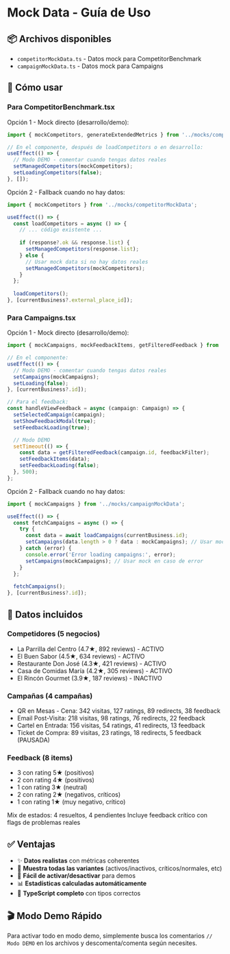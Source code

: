 # Mock Data - Guía de Uso

## 📦 Archivos disponibles

- `competitorMockData.ts` - Datos mock para CompetitorBenchmark
- `campaignMockData.ts` - Datos mock para Campaigns

## 🚀 Cómo usar

### Para CompetitorBenchmark.tsx

Opción 1 - Mock directo (desarrollo/demo):

```typescript
import { mockCompetitors, generateExtendedMetrics } from '../mocks/competitorMockData';

// En el componente, después de loadCompetitors o en desarrollo:
useEffect(() => {
  // Modo DEMO - comentar cuando tengas datos reales
  setManagedCompetitors(mockCompetitors);
  setLoadingCompetitors(false);
}, []);
```

Opción 2 - Fallback cuando no hay datos:

```typescript
import { mockCompetitors } from '../mocks/competitorMockData';

useEffect(() => {
  const loadCompetitors = async () => {
    // ... código existente ...
    
    if (response?.ok && response.list) {
      setManagedCompetitors(response.list);
    } else {
      // Usar mock data si no hay datos reales
      setManagedCompetitors(mockCompetitors);
    }
  };
  
  loadCompetitors();
}, [currentBusiness?.external_place_id]);
```

### Para Campaigns.tsx

Opción 1 - Mock directo (desarrollo/demo):

```typescript
import { mockCampaigns, mockFeedbackItems, getFilteredFeedback } from '../mocks/campaignMockData';

// En el componente:
useEffect(() => {
  // Modo DEMO - comentar cuando tengas datos reales
  setCampaigns(mockCampaigns);
  setLoading(false);
}, [currentBusiness?.id]);

// Para el feedback:
const handleViewFeedback = async (campaign: Campaign) => {
  setSelectedCampaign(campaign);
  setShowFeedbackModal(true);
  setFeedbackLoading(true);

  // Modo DEMO
  setTimeout(() => {
    const data = getFilteredFeedback(campaign.id, feedbackFilter);
    setFeedbackItems(data);
    setFeedbackLoading(false);
  }, 500);
};
```

Opción 2 - Fallback cuando no hay datos:

```typescript
import { mockCampaigns } from '../mocks/campaignMockData';

useEffect(() => {
  const fetchCampaigns = async () => {
    try {
      const data = await loadCampaigns(currentBusiness.id);
      setCampaigns(data.length > 0 ? data : mockCampaigns); // Usar mock si está vacío
    } catch (error) {
      console.error('Error loading campaigns:', error);
      setCampaigns(mockCampaigns); // Usar mock en caso de error
    }
  };
  
  fetchCampaigns();
}, [currentBusiness?.id]);
```

## 🎯 Datos incluidos

### Competidores (5 negocios)
- La Parrilla del Centro (4.7★, 892 reviews) - ACTIVO
- El Buen Sabor (4.5★, 634 reviews) - ACTIVO  
- Restaurante Don José (4.3★, 421 reviews) - ACTIVO
- Casa de Comidas María (4.2★, 305 reviews) - ACTIVO
- El Rincón Gourmet (3.9★, 187 reviews) - INACTIVO

### Campañas (4 campañas)
- QR en Mesas - Cena: 342 visitas, 127 ratings, 89 redirects, 38 feedback
- Email Post-Visita: 218 visitas, 98 ratings, 76 redirects, 22 feedback
- Cartel en Entrada: 156 visitas, 54 ratings, 41 redirects, 13 feedback
- Ticket de Compra: 89 visitas, 23 ratings, 18 redirects, 5 feedback (PAUSADA)

### Feedback (8 items)
- 3 con rating 5★ (positivos)
- 2 con rating 4★ (positivos)
- 1 con rating 3★ (neutral)
- 2 con rating 2★ (negativos, críticos)
- 1 con rating 1★ (muy negativo, crítico)

Mix de estados: 4 resueltos, 4 pendientes
Incluye feedback crítico con flags de problemas reales

## ✅ Ventajas

- ✨ **Datos realistas** con métricas coherentes
- 🎨 **Muestra todas las variantes** (activos/inactivos, críticos/normales, etc)
- 🚀 **Fácil de activar/desactivar** para demos
- 📊 **Estadísticas calculadas automáticamente**
- 🔧 **TypeScript completo** con tipos correctos

## 🎬 Modo Demo Rápido

Para activar todo en modo demo, simplemente busca los comentarios `// Modo DEMO` en los archivos y descomenta/comenta según necesites.

